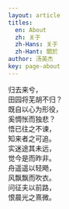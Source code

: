 ```yaml
---
layout: article
titles:
  en: About
  zh: 关于
  zh-Hans: 关于
  zh-Hant: 關於
author: 汤英杰
key: page-about
---
```


归去来兮，  
田园将芜胡不归？  
既自以心为形役，  
奚惆怅而独悲？  
悟已往之不谏，  
知来者之可追。  
实迷途其未远，  
觉今是而昨非。  
舟遥遥以轻飏，  
风飘飘而吹衣。  
问征夫以前路，  
恨晨光之熹微。